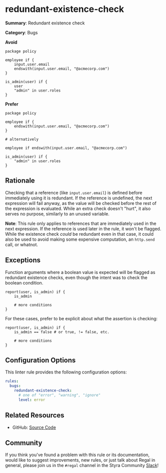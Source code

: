 # redundant-existence-check

**Summary**: Redundant existence check

**Category**: Bugs

**Avoid**
```rego
package policy

employee if {
    input.user.email
    endswith(input.user.email, "@acmecorp.com")
}

is_admin(user) if {
    user
    "admin" in user.roles
}
```

**Prefer**
```rego
package policy

employee if {
    endswith(input.user.email, "@acmecorp.com")
}

# alternatively

employee if endswith(input.user.email, "@acmecorp.com")

is_admin(user) if {
    "admin" in user.roles
}
```

## Rationale

Checking that a reference (like `input.user.email`) is defined before immediately using it is redundant. If the
reference is undefined, the next expression will fail anyway, as the value will be checked before the rest of the
expression is evaluated. While an extra check doesn't "hurt", it also serves no purpose, similarly to an unused
variable.

**Note**: This rule only applies to references that are immediately used in the next expression. If the reference is
used later in the rule, it won't be flagged. While the existence check _could_ be redundant even in that case, it could
also be used to avoid making some expensive computation, an `http.send` call, or whatnot.

## Exceptions

Function arguments where a boolean value is expected will be flagged as redundant existence checks, even though the
intent was to check the boolean condition.

```rego
report(user, is_admin) if {
    is_admin

    # more conditions
}
```

For these cases, prefer to be explicit about what the assertion is checking:

```rego
report(user, is_admin) if {
    is_admin == false # or true, != false, etc.

    # more conditions
}
```

## Configuration Options

This linter rule provides the following configuration options:

```yaml
rules:
  bugs:
    redundant-existence-check:
      # one of "error", "warning", "ignore"
      level: error
```

## Related Resources

- GitHub: [Source Code](https://github.com/StyraInc/regal/blob/main/bundle/regal/rules/bugs/redundant-existence-check/redundant_existence_check.rego)

## Community

If you think you've found a problem with this rule or its documentation, would like to suggest improvements, new rules,
or just talk about Regal in general, please join us in the `#regal` channel in the Styra Community
[Slack](https://communityinviter.com/apps/styracommunity/signup)!
